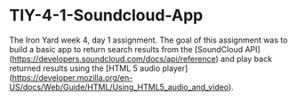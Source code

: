 # TIY-4-1-Soundcloud-App

The Iron Yard week 4, day 1 assignment.  The goal of this assignment was to build a basic app to return search results from the [SoundCloud API] (https://developers.soundcloud.com/docs/api/reference) and play back returned results using the [HTML 5 audio player] (https://developer.mozilla.org/en-US/docs/Web/Guide/HTML/Using_HTML5_audio_and_video).